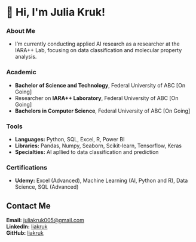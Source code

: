 # 👋 Hi, I'm Julia Kruk!

### About Me
- I’m currently conducting applied AI research as a researcher at the IARA++ Lab, focusing on data classification and molecular property analysis.

### Academic
- **Bachelor of Science and Technology**, Federal University of ABC [On Going]
- Researcher on **IARA++ Laboratory**, Federal University of ABC [On Going]
- **Bachelors in Computer Science**, Federal University of ABC [On Going]

### Tools
- **Languages:** Python, SQL, Excel, R, Power BI
- **Libraries:** Pandas, Numpy, Seaborn, Scikit-learn, Tensorflow, Keras
- **Specialties:** AI apllied to data classification and prediction

### Certifications
- **Udemy:** Excel (Advanced), Machine Learning (AI, Python and R), Data Science, SQL (Advanced)

## Contact Me
**Email:** [juliakruk005@gmail.com](mailto:juliakruk005@gmail.com)  
**LinkedIn:** [liakruk](https://linkedin.com/in/liakruk)  
**GitHub:** [liakruk](https://github.com/liakruk)
